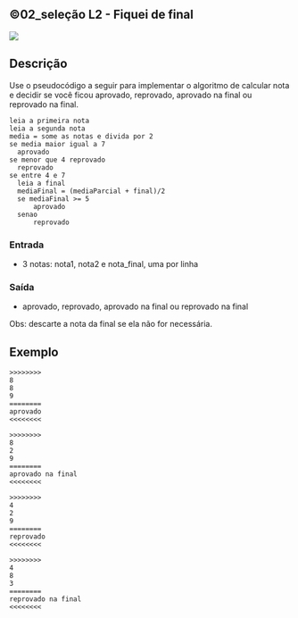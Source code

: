 ## ©02_seleção L2 - Fiquei de final


![](__capa.jpg)

## Descrição
Use o pseudocódigo a seguir para implementar o algoritmo de calcular nota e decidir se você ficou aprovado, reprovado, aprovado na final ou reprovado na final.

```
leia a primeira nota
leia a segunda nota
media = some as notas e divida por 2
se media maior igual a 7
  aprovado
se menor que 4 reprovado
  reprovado
se entre 4 e 7
  leia a final
  mediaFinal = (mediaParcial + final)/2
  se mediaFinal >= 5
      aprovado
  senao
      reprovado
```

### Entrada

* 3 notas: nota1, nota2 e nota\_final, uma por linha
 
### Saída
- aprovado, reprovado, aprovado na final ou reprovado na final  

Obs: descarte a nota da final se ela não for necessária.

## Exemplo

```
>>>>>>>>
8
8
9
========
aprovado
<<<<<<<<

>>>>>>>>
8
2
9
========
aprovado na final
<<<<<<<<

>>>>>>>>
4
2
9
========
reprovado
<<<<<<<<

>>>>>>>>
4
8
3
========
reprovado na final
<<<<<<<<
```

